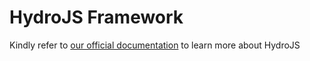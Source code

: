 # HydroJS Framework

Kindly refer to [our official documentation](https://hydrojs.pages.dev/) to learn more about HydroJS